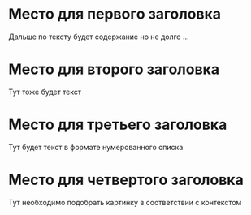 # Место для первого заголовка

Дальше по тексту будет содержание
но не долго ...

# Место для второго заголовка

Тут тоже будет текст

# Место для третьего заголовка

Тут будет текст в формате нумерованного списка

# Место для четвертого заголовка

Тут необходимо подобрать картинку в соответствии с контекстом
